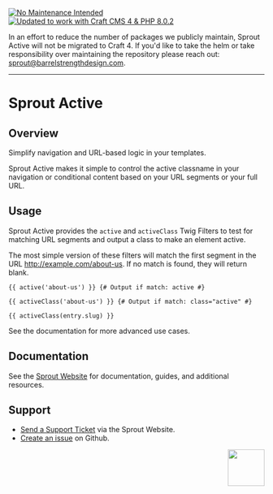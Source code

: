 [![No Maintenance Intended](http://unmaintained.tech/badge.svg)](http://unmaintained.tech/)
[![Updated to work with Craft CMS 4 & PHP 8.0.2](http://unmaintained.tech/badge.svg)](http://unmaintained.tech/)

In an effort to reduce the number of packages we publicly maintain, Sprout Active will not be migrated to Craft 4. If you'd like to take the helm or take responsibility over maintaining the repository please reach out: [sprout@barrelstrengthdesign.com](mailto:sprout@barrelstrengthdesign.com).




----

Sprout Active
===================

## Overview 

Simplify navigation and URL-based logic in your templates.

Sprout Active makes it simple to control the active classname in your navigation or conditional content based on your URL segments or your full URL.

## Usage

Sprout Active provides the `active` and `activeClass` Twig Filters to test for matching URL segments and output a class to make an element active.

The most simple version of these filters will match the first segment in the URL http://example.com/about-us. If no match is found, they will return blank.

``` twig
{{ active('about-us') }} {# Output if match: active #}

{{ activeClass('about-us') }} {# Output if match: class="active" #}

{{ activeClass(entry.slug) }}
```

See the documentation for more advanced use cases.

## Documentation

See the [Sprout Website](https://sprout.barrelstrengthdesign.com/craft-plugins/active/docs) for documentation, guides, and additional resources. 

## Support

- [Send a Support Ticket](https://sprout.barrelstrengthdesign.com/craft-plugins/request/support) via the Sprout Website.
- [Create an issue](https://github.com/barrelstrength/craft-sprout-active/issues) on Github.

<a href="https://sprout.barrelstrengthdesign.com" target="_blank">
  <img src="https://s3.amazonaws.com/sprout.barrelstrengthdesign.com-assets/content/plugins/sprout-icon.svg" width="72" align="right">
</a>
